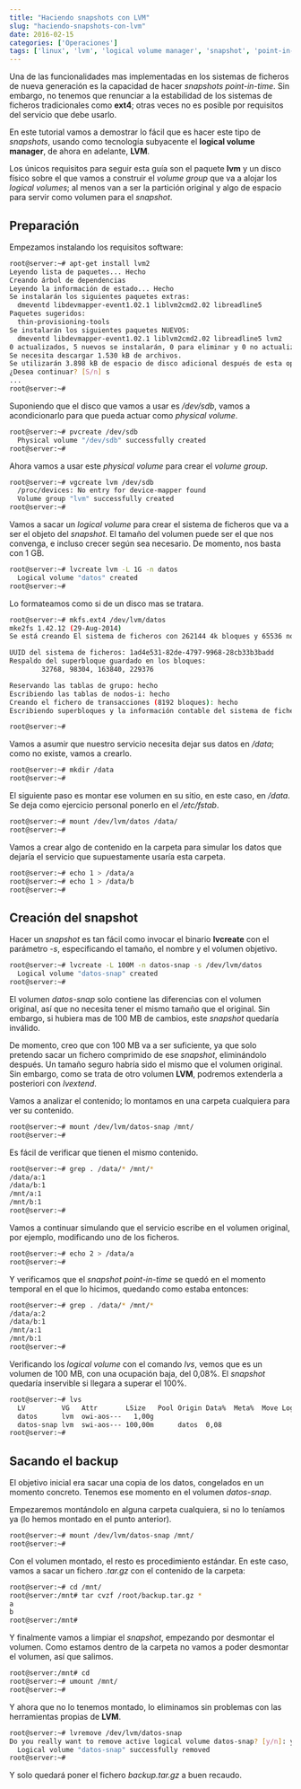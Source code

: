 ```yaml
---
title: "Haciendo snapshots con LVM"
slug: "haciendo-snapshots-con-lvm"
date: 2016-02-15
categories: ['Operaciones']
tags: ['linux', 'lvm', 'logical volume manager', 'snapshot', 'point-in-time', 'backup']
---
```


Una de las funcionalidades mas implementadas en los sistemas de ficheros de nueva generación es la capacidad de hacer *snapshots point-in-time*. Sin embargo, no tenemos que renunciar a la estabilidad de los sistemas de ficheros tradicionales como **ext4**; otras veces no es posible por requisitos del servicio que debe usarlo.<!--more-->

En este tutorial vamos a demostrar lo fácil que es hacer este tipo de *snapshots*, usando como tecnología subyacente el **logical volume manager**, de ahora en adelante, **LVM**.

Los únicos requisitos para seguir esta guía son el paquete **lvm** y un disco físico sobre el que vamos a construir el *volume group* que va a alojar los *logical volumes*; al menos van a ser la partición original y algo de espacio para servir como volumen para el *snapshot*.

## Preparación

Empezamos instalando los requisitos software:

```bash
root@server:~# apt-get install lvm2
Leyendo lista de paquetes... Hecho
Creando árbol de dependencias
Leyendo la información de estado... Hecho
Se instalarán los siguientes paquetes extras:
  dmeventd libdevmapper-event1.02.1 liblvm2cmd2.02 libreadline5
Paquetes sugeridos:
  thin-provisioning-tools
Se instalarán los siguientes paquetes NUEVOS:
  dmeventd libdevmapper-event1.02.1 liblvm2cmd2.02 libreadline5 lvm2
0 actualizados, 5 nuevos se instalarán, 0 para eliminar y 0 no actualizados.
Se necesita descargar 1.530 kB de archivos.
Se utilizarán 3.898 kB de espacio de disco adicional después de esta operación.
¿Desea continuar? [S/n] s
...
root@server:~#
```

Suponiendo que el disco que vamos a usar es */dev/sdb*, vamos a acondicionarlo para que pueda actuar como *physical volume*.

```bash
root@server:~# pvcreate /dev/sdb
  Physical volume "/dev/sdb" successfully created
root@server:~#
```

Ahora vamos a usar este *physical volume* para crear el *volume group*.

```bash
root@server:~# vgcreate lvm /dev/sdb
  /proc/devices: No entry for device-mapper found
  Volume group "lvm" successfully created
root@server:~#
```

Vamos a sacar un *logical volume* para crear el sistema de ficheros que va a ser el objeto del *snapshot*. El tamaño del volumen puede ser el que nos convenga, e incluso crecer según sea necesario. De momento, nos basta con 1 GB.

```bash
root@server:~# lvcreate lvm -L 1G -n datos
  Logical volume "datos" created
root@server:~#
```

Lo formateamos como si de un disco mas se tratara.

```bash
root@server:~# mkfs.ext4 /dev/lvm/datos
mke2fs 1.42.12 (29-Aug-2014)
Se está creando El sistema de ficheros con 262144 4k bloques y 65536 nodos-i

UUID del sistema de ficheros: 1ad4e531-82de-4797-9968-28cb33b3badd
Respaldo del superbloque guardado en los bloques:
        32768, 98304, 163840, 229376

Reservando las tablas de grupo: hecho
Escribiendo las tablas de nodos-i: hecho
Creando el fichero de transacciones (8192 bloques): hecho
Escribiendo superbloques y la información contable del sistema de ficheros: hecho

root@server:~#
```

Vamos a asumir que nuestro servicio necesita dejar sus datos en */data*; como no existe, vamos a crearlo.

```bash
root@server:~# mkdir /data
root@server:~#
```

El siguiente paso es montar ese volumen en su sitio, en este caso, en */data*. Se deja como ejercicio personal ponerlo en el */etc/fstab*.

```bash
root@server:~# mount /dev/lvm/datos /data/
root@server:~#
```

Vamos a crear algo de contenido en la carpeta para simular los datos que dejaría el servicio que supuestamente usaría esta carpeta.

```bash
root@server:~# echo 1 > /data/a
root@server:~# echo 1 > /data/b
root@server:~#
```

## Creación del snapshot

Hacer un *snapshot* es tan fácil como invocar el binario **lvcreate** con el parámetro *-s*, especificando el tamaño, el nombre y el volumen objetivo.

```bash
root@server:~# lvcreate -L 100M -n datos-snap -s /dev/lvm/datos
  Logical volume "datos-snap" created
root@server:~#
```

El volumen *datos-snap* solo contiene las diferencias con el volumen original, así que no necesita tener el mismo tamaño que el original. Sin embargo, si hubiera mas de 100 MB de cambios, este *snapshot* quedaría inválido.

De momento, creo que con 100 MB va a ser suficiente, ya que solo pretendo sacar un fichero comprimido de ese *snapshot*, eliminándolo después. Un tamaño seguro habría sido el mismo que el volumen original. Sin embargo, como se trata de otro volumen **LVM**, podremos extenderla a posteriori con *lvextend*.

Vamos a analizar el contenido; lo montamos en una carpeta cualquiera para ver su contenido.

```bash
root@server:~# mount /dev/lvm/datos-snap /mnt/
root@server:~#
```

Es fácil de verificar que tienen el mismo contenido.

```bash
root@server:~# grep . /data/* /mnt/*
/data/a:1
/data/b:1
/mnt/a:1
/mnt/b:1
root@server:~#
```

Vamos a continuar simulando que el servicio escribe en el volumen original, por ejemplo, modificando uno de los ficheros.

```bash
root@server:~# echo 2 > /data/a
root@server:~#
```

Y verificamos que el *snapshot point-in-time* se quedó en el momento temporal en el que lo hicimos, quedando como estaba entonces:

```bash
root@server:~# grep . /data/* /mnt/*
/data/a:2
/data/b:1
/mnt/a:1
/mnt/b:1
root@server:~#
```

Verificando los *logical volume* con el comando *lvs*, vemos que es un volumen de 100 MB, con una ocupación baja, del 0,08%. El *snapshot* quedaría inservible si llegara a superar el 100%.

```bash
root@server:~# lvs
  LV         VG   Attr       LSize   Pool Origin Data%  Meta%  Move Log Cpy%Sync Convert
  datos      lvm  owi-aos---   1,00g
  datos-snap lvm  swi-aos--- 100,00m      datos  0,08
root@server:~#
```

## Sacando el backup

El objetivo inicial era sacar una copia de los datos, congelados en un momento concreto. Tenemos ese momento en el volumen *datos-snap*.

Empezaremos montándolo en alguna carpeta cualquiera, si no lo teníamos ya (lo hemos montado en el punto anterior).

```bash
root@server:~# mount /dev/lvm/datos-snap /mnt/
root@server:~#
```

Con el volumen montado, el resto es procedimiento estándar. En este caso, vamos a sacar un fichero *.tar.gz* con el contenido de la carpeta:

```bash
root@server:~# cd /mnt/
root@server:/mnt# tar cvzf /root/backup.tar.gz *
a
b
root@server:/mnt#
```

Y finalmente vamos a limpiar el *snapshot*, empezando por desmontar el volumen. Como estamos dentro de la carpeta no vamos a poder desmontar el volumen, así que salimos.

```bash
root@server:/mnt# cd
root@server:~# umount /mnt/
root@server:~#
```

Y ahora que no lo tenemos montado, lo eliminamos sin problemas con las herramientas propias de **LVM**.

```bash
root@server:~# lvremove /dev/lvm/datos-snap
Do you really want to remove active logical volume datos-snap? [y/n]: y
  Logical volume "datos-snap" successfully removed
root@server:~#
```

Y solo quedará poner el fichero *backup.tar.gz* a buen recaudo.
